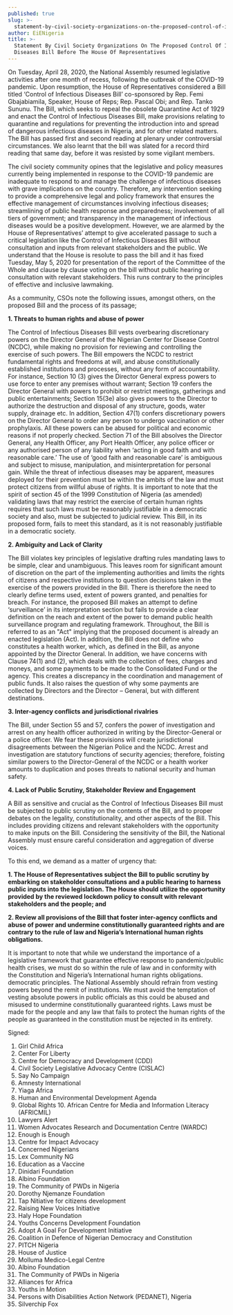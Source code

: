 ```yaml
---
published: true
slug: >-
  statement-by-civil-society-organizations-on-the-proposed-control-of-infectious-diseases-bill-before-the-house-of-representatives
author: EiENigeria
title: >-
  Statement By Civil Society Organizations On The Proposed Control Of Infectious
  Diseases Bill Before The House Of Representatives
---
```

On Tuesday, April 28, 2020, the National Assembly resumed legislative activities after one month of recess, following the outbreak of the COVID-19 pandemic. Upon resumption, the House of Representatives considered a Bill titled ‘Control of Infectious Diseases Bill’ co-sponsored by Rep. Femi Gbajabiamila, Speaker, House of Reps; Rep. Pascal Obi; and Rep. Tanko Sununu. The Bill, which seeks to repeal the obsolete Quarantine Act of 1929 and enact the Control of Infectious Diseases Bill, make provisions relating to quarantine and regulations for preventing the introduction into and spread of dangerous infectious diseases in Nigeria, and for other related matters. The Bill has passed first and second reading at plenary under controversial circumstances. We also learnt that the bill was slated for a record third reading that same day, before it was resisted by some vigilant members. 

The civil society community opines that the legislative and policy measures currently being implemented in response to the COVID-19 pandemic are inadequate to respond to and manage the challenge of infectious diseases with grave implications on the country. Therefore, any intervention seeking to provide a comprehensive legal and policy framework that ensures the effective management of circumstances involving infectious diseases; streamlining of public health response and preparedness; involvement of all tiers of government; and transparency in the management of infectious diseases would be a positive development. However, we are alarmed by the House of Representatives’ attempt to give accelerated passage to such a critical legislation like the Control of Infectious Diseases Bill without consultation and inputs from relevant stakeholders and the public. We understand that the House is resolute to pass the bill and it has fixed Tuesday, May 5, 2020 for presentation of the report of the Committee of the Whole and clause by clause voting on the bill without public hearing or consultation with relevant stakeholders. This runs contrary to the principles of effective and inclusive lawmaking.

As a community, CSOs note the following issues, amongst others, on the proposed Bill and the process of its passage;

**1. Threats to human rights and abuse of power**

The Control of Infectious Diseases Bill vests overbearing discretionary powers on the Director General of the Nigerian Center for Disease Control (NCDC), while making no provision for reviewing and controlling the exercise of such powers. The Bill empowers the NCDC to restrict fundamental rights and freedoms at will, and abuse constitutionally established institutions and processes, without any form of accountability. For instance, Section 10 (3) gives the Director General express powers to use force to enter any premises without warrant; Section 19 confers the Director General with powers to prohibit or restrict meetings, gatherings and public entertainments; Section 15(3e) also gives powers to the Director to authorize the destruction and disposal of any structure, goods, water supply, drainage etc. In addition, Section 47(1) confers discretionary powers on the Director General to order any person to undergo vaccination or other prophylaxis. All these powers can be abused for political and economic reasons if not properly checked. Section 71 of the Bill absolves the Director General, any Health Officer, any Port Health Officer, any police officer or any authorised person of any liability when ‘acting in good faith and with reasonable care.’ The use of ‘good faith and reasonable care’ is ambiguous and subject to misuse, manipulation, and misinterpretation for personal gain. While the threat of infectious diseases may be apparent, measures deployed for their prevention must be within the ambits of the law and must protect citizens from willful abuse of rights. It is important to note that the spirit of section 45 of the 1999 Constitution of Nigeria (as amended) validating laws that may restrict the exercise of certain human rights requires that such laws must be reasonably justifiable in a democratic society and also, must be subjected to judicial review. This Bill, in its proposed form, fails to meet this standard, as it is not reasonably justifiable in a democratic society. 

**2. Ambiguity and Lack of Clarity**

The Bill violates key principles of legislative drafting rules mandating laws to be simple, clear and unambiguous. This leaves room for significant amount of discretion on the part of the implementing authorities and limits the rights of citizens and respective institutions to question decisions taken in the exercise of the powers provided in the Bill. There is therefore the need to clearly define terms used, extent of powers granted, and penalties for breach. For instance, the proposed Bill makes an attempt to define ‘surveillance’ in its interpretation section but fails to provide a clear definition on the reach and extent of the power to demand public health surveillance program and regulating framework. Throughout, the Bill is referred to as an "Act" implying that the proposed document is already an enacted legislation (Act). In addition, the Bill does not define who constitutes a health worker, which, as defined in the Bill, as anyone appointed by the Director General. In addition, we have concerns with Clause 74(1) and (2), which deals with the collection of fees, charges and moneys, and some payments to be made to the Consolidated Fund or the agency. This creates a discrepancy in the coordination and management of public funds. It also raises the question of why some payments are collected by Directors and the Director – General, but with different destinations. 

**3. Inter-agency conflicts and jurisdictional rivalries** 

The Bill, under Section 55 and 57, confers the power of investigation and arrest on any health officer authorized in writing by the Director-General or a police officer. We fear these provisions will create jurisdictional disagreements between the Nigerian Police and the NCDC. Arrest and investigation are statutory functions of security agencies; therefore, foisting similar powers to the Director-General of the NCDC or a health worker amounts to duplication and poses threats to national security and human safety.

**4. Lack of Public Scrutiny, Stakeholder Review and Engagement**

A Bill as sensitive and crucial as the Control of Infectious Diseases Bill must be subjected to public scrutiny on the contents of the Bill, and to proper debates on the legality, constitutionality, and other aspects of the Bill. This includes providing citizens and relevant stakeholders with the opportunity to make inputs on the Bill. Considering the sensitivity of the Bill, the National Assembly must ensure careful consideration and aggregation of diverse voices. 

To this end, we demand as a matter of urgency that: 

**1. The House of Representatives subject the Bill to public scrutiny by embarking on stakeholder consultations and a public hearing to harness public inputs into the legislation. The House should utilize the opportunity provided by the reviewed lockdown policy to consult with relevant stakeholders and the people; and**

**2. Review all provisions of the Bill that foster inter-agency conflicts and abuse of power and undermine constitutionally guaranteed rights and are contrary to the rule of law and Nigeria’s International human rights obligations.**

It is important to note that while we understand the importance of a legislative framework that guarantee effective response to pandemic/public health crises, we must do so within the rule of law and in conformity with the Constitution and Nigeria’s International human rights obligations. democratic principles. The National Assembly should refrain from vesting powers beyond the remit of institutions. We must avoid the temptation of vesting absolute powers in public officials as this could be abused and misused to undermine constitutionally guaranteed rights. Laws must be made for the people and any law that fails to protect the human rights of the people as guaranteed in the constitution must be rejected in its entirety.

Signed: 
1. Girl Child Africa 
2. Center For Liberty 
3. Centre for Democracy and Development (CDD) 
4. Civil Society Legislative Advocacy Centre (CISLAC) 
5. Say No Campaign 
6. Amnesty International 
7. Yiaga Africa 
8. Human and Environmental Development Agenda 
9. Global Rights 10. African Centre for Media and Information Literacy (AFRICMIL) 
11. Lawyers Alert 
12. Women Advocates Research and Documentation Centre (WARDC)
13. Enough is Enough 
14. Centre for Impact Advocacy 
15. Concerned Nigerians 
16. Lex Community NG 
17. Education as a Vaccine 
18. Dinidari Foundation 
19. Albino Foundation 
20. The Community of PWDs in Nigeria 
21. Dorothy Njemanze Foundation 
22. Tap Nitiative for citizens development 
23. Raising New Voices Initiative 
24. Haly Hope Foundation 
25. Youths Concerns Development Foundation 
26. Adopt A Goal For Development Initiative 
27. Coalition in Defence of Nigerian Democracy and Constitution 
28. PITCH Nigeria 
29. House of Justice 
30. Molluma Medico-Legal Centre 
31. Albino Foundation 
32. The Community of PWDs in Nigeria 
33. Alliances for Africa
34. Youths in Motion 
35. Persons with Disabilities Action Network (PEDANET), Nigeria 
36. Silverchip Fox

